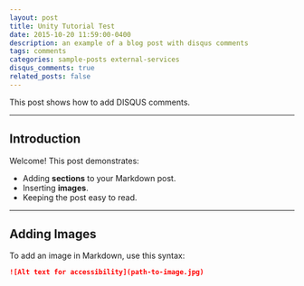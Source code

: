 ```yaml
---
layout: post
title: Unity Tutorial Test
date: 2015-10-20 11:59:00-0400
description: an example of a blog post with disqus comments
tags: comments
categories: sample-posts external-services
disqus_comments: true
related_posts: false
---
```


This post shows how to add DISQUS comments.

---

## Introduction

Welcome! This post demonstrates:
- Adding **sections** to your Markdown post.
- Inserting **images**.
- Keeping the post easy to read.

---

## Adding Images

To add an image in Markdown, use this syntax:

```markdown
![Alt text for accessibility](path-to-image.jpg)
